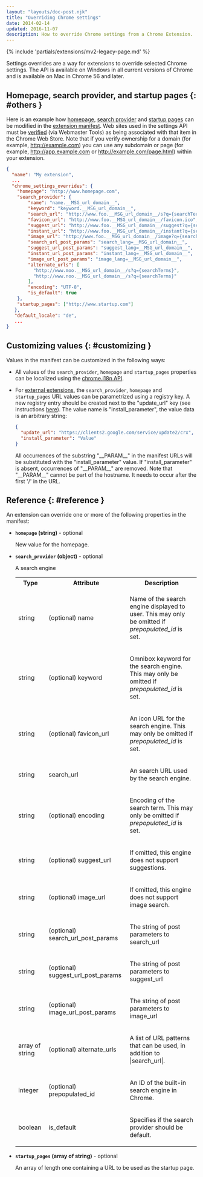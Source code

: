 ```yaml
---
layout: "layouts/doc-post.njk"
title: "Overriding Chrome settings"
date: 2014-02-14
updated: 2016-11-07
description: How to override Chrome settings from a Chrome Extension.
---
```


{% include 'partials/extensions/mv2-legacy-page.md' %}

Settings overrides are a way for extensions to override selected Chrome settings. The API is
available on Windows in all current versions of Chrome and is available on Mac in Chrome 56 and
later.

## Homepage, search provider, and startup pages {: #others }

Here is an example how [homepage][1], [search provider][2] and [startup pages][3] can be modified in
the [extension manifest][4]. Web sites used in the settings API must be [verified][5] (via Webmaster
Tools) as being associated with that item in the Chrome Web Store. Note that if you verify ownership
for a domain (for example, http://example.com) you can use any subdomain or page (for example,
http://app.example.com or http://example.com/page.html) within your extension.

```json
{
  "name": "My extension",
  ...
  "chrome_settings_overrides": {
    "homepage": "http://www.homepage.com",
    "search_provider": {
        "name": "name.__MSG_url_domain__",
        "keyword": "keyword.__MSG_url_domain__",
        "search_url": "http://www.foo.__MSG_url_domain__/s?q={searchTerms}",
        "favicon_url": "http://www.foo.__MSG_url_domain__/favicon.ico",
        "suggest_url": "http://www.foo.__MSG_url_domain__/suggest?q={searchTerms}",
        "instant_url": "http://www.foo.__MSG_url_domain__/instant?q={searchTerms}",
        "image_url": "http://www.foo.__MSG_url_domain__/image?q={searchTerms}",
        "search_url_post_params": "search_lang=__MSG_url_domain__",
        "suggest_url_post_params": "suggest_lang=__MSG_url_domain__",
        "instant_url_post_params": "instant_lang=__MSG_url_domain__",
        "image_url_post_params": "image_lang=__MSG_url_domain__",
        "alternate_urls": [
          "http://www.moo.__MSG_url_domain__/s?q={searchTerms}",
          "http://www.noo.__MSG_url_domain__/s?q={searchTerms}"
        ],
        "encoding": "UTF-8",
        "is_default": true
    },
    "startup_pages": ["http://www.startup.com"]
   },
   "default_locale": "de",
   ...
}
```

## Customizing values {: #customizing }

Values in the manifest can be customized in the following ways:

- All values of the `search_provider`, `homepage` and `startup_pages` properties can be localized
  using the [chrome.i18n API][6].
- For [external extensions][7], the `search_provider`, `homepage` and `startup_pages` URL values can
  be parametrized using a registry key. A new registry entry should be created next to the
  "update_url" key (see instructions [here][8]). The value name is "install_parameter", the value
  data is an arbitrary string:

  ```json
  {
    "update_url": "https://clients2.google.com/service/update2/crx",
    "install_parameter": "Value"
  }
  ```

  All occurrences of the substring "\_\_PARAM\_\_" in the manifest URLs will be substituted with the
  "install_parameter" value. If "install_parameter" is absent, occurrences of "\_\_PARAM\_\_" are
  removed. Note that "\_\_PARAM\_\_" cannot be part of the hostname. It needs to occur after the
  first '/' in the URL.

## Reference {: #reference }

An extension can override one or more of the following properties in the manifest:

- **`homepage` (string)** - optional

  New value for the homepage.

- **`search_provider` (object)** - optional

  A search engine

  <table><tbody><tr><th>Type</th><th>Attribute</th><th>Description</th></tr><tr id="property-search_provider-name"><td>string</td><td><span class="optional">(optional)</span> name</td><td><p>Name of the search engine displayed to user. This may only be omitted if <em>prepopulated_id</em> is set.</p></td></tr><tr id="property-search_provider-keyword"><td>string</td><td><span class="optional">(optional)</span> keyword</td><td><p>Omnibox keyword for the search engine. This may only be omitted if <em>prepopulated_id</em> is set.</p></td></tr><tr id="property-search_provider-favicon_url"><td>string</td><td><span class="optional">(optional)</span> favicon_url</td><td><p>An icon URL for the search engine. This may only be omitted if <em>prepopulated_id</em> is set.</p></td></tr><tr id="property-search_provider-search_url"><td>string</td><td>search_url</td><td><p>An search URL used by the search engine.</p></td></tr><tr id="property-search_provider-encoding"><td>string</td><td><span class="optional">(optional)</span> encoding</td><td><p>Encoding of the search term. This may only be omitted if <em>prepopulated_id</em> is set.</p></td></tr><tr id="property-search_provider-suggest_url"><td>string</td><td><span class="optional">(optional)</span> suggest_url</td><td><p>If omitted, this engine does not support suggestions.</p></td></tr><tr id="property-search_provider-image_url"><td>string</td><td><span class="optional">(optional)</span> image_url</td><td><p>If omitted, this engine does not support image search.</p></td></tr><tr id="property-search_provider-search_url_post_params"><td>string</td><td><span class="optional">(optional)</span> search_url_post_params</td><td><p>The string of post parameters to search_url</p></td></tr><tr id="property-search_provider-suggest_url_post_params"><td>string</td><td><span class="optional">(optional)</span> suggest_url_post_params</td><td><p>The string of post parameters to suggest_url</p></td></tr><tr id="property-search_provider-image_url_post_params"><td>string</td><td><span class="optional">(optional)</span> image_url_post_params</td><td><p>The string of post parameters to image_url</p></td></tr><tr id="property-search_provider-alternate_urls"><td>array of string</td><td><span class="optional">(optional)</span> alternate_urls</td><td><p>A list of URL patterns that can be used, in addition to |search_url|.</p></td></tr><tr id="property-search_provider-prepopulated_id"><td>integer</td><td><span class="optional">(optional)</span> prepopulated_id</td><td><p>An ID of the built-in search engine in Chrome.</p></td></tr><tr id="property-search_provider-is_default"><td>boolean</td><td>is_default</td><td><p>Specifies if the search provider should be default.</p></td></tr></tbody></table>

- **`startup_pages` (array of string)** - optional

  An array of length one containing a URL to be used as the startup page.

[1]: #homepage
[2]: #search_provider
[3]: #startup_pages
[4]: /docs/extensions/mv2/tabs
[5]: https://support.google.com/webmasters/answer/35179
[6]: /docs/extensions/i18n
[7]: http://developer.chrome.com/extensions/external_extensions
[8]: http://developer.chrome.com/extensions/external_extensions#registry
